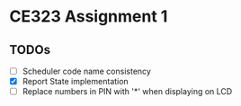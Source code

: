 # CE323 Assignment 1

## TODOs

- [ ] Scheduler code name consistency
- [x] Report State implementation 
- [ ] Replace numbers in PIN with '*' when displaying on LCD